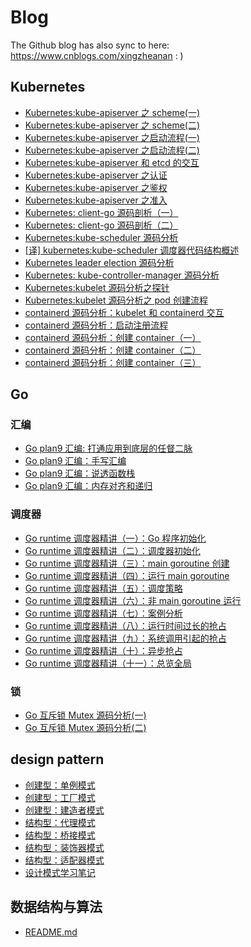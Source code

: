 # Blog

The Github blog has also sync to here: https://www.cnblogs.com/xingzheanan : )

## Kubernetes
- [Kubernetes:kube-apiserver 之 scheme(一)](./kubernetes/Kubernetes:kube-apiserver%20之%20scheme(一).md)  
- [Kubernetes:kube-apiserver 之 scheme(二)](./kubernetes/Kubernetes:kube-apiserver%20之%20scheme(二).md)  
- [Kubernetes:kube-apiserver 之启动流程(一)](./kubernetes/Kubernetes:kube-apiserver%20之启动流程(一).md)  
- [Kubernetes:kube-apiserver 之启动流程(二)](./kubernetes/Kubernetes:kube-apiserver%20之启动流程(二).md)  
- [Kubernetes:kube-apiserver 和 etcd 的交互](./kubernetes/Kubernetes:kube-apiserver%20和%20etcd%20的交互.md)  
- [Kubernetes:kube-apiserver 之认证](./kubernetes/Kubernetes:kube-apiserver%20之认证.md)  
- [Kubernetes:kube-apiserver 之鉴权](./kubernetes/Kubernetes:kube-apiserver%20之鉴权.md)  
- [Kubernetes:kube-apiserver 之准入](./kubernetes/Kubernetes:kube-apiserver%20之准入.md)  
- [Kubernetes: client-go 源码剖析（一）](./kubernetes/Kubernetes:%20client-go%20源码剖析（一）.md)  
- [Kubernetes: client-go 源码剖析（二）](./kubernetes/Kubernetes:%20client-go%20源码剖析（二）.md)  
- [Kubernetes:kube-scheduler 源码分析](./kubernetes/Kubernetes:kube-scheduler%20源码分析.md)  
- [[译] kubernetes:kube-scheduler 调度器代码结构概述](./kubernetes/[译]%20kubernetes:kube-scheduler%20调度器代码结构概述.md)  
- [Kubernetes leader election 源码分析](./kubernetes/Kubernetes%20leader%20election%20源码分析.md)  
- [Kubernetes: kube-controller-manager 源码分析](./kubernetes/Kubernetes:%20kube-controller-manager%20源码分析.md)
- [Kubernetes:kubelet 源码分析之探针](./Kubernetes/Kubernetes:kubelet%20源码分析之探针.md)
- [Kubernetes:kubelet 源码分析之 pod 创建流程](./Kubernetes/Kubernetes:kubelet%20源码分析之创建%20pod%20流程.md)
- [containerd 源码分析：kubelet 和 containerd 交互](./Kubernetes/containerd%20源码分析：kubelet%20和%20containerd%20交互.md)
- [containerd 源码分析：启动注册流程](./Kubernetes/containerd%20源码分析：启动注册流程.md)
- [containerd 源码分析：创建 container（一）](./Kubernetes/containerd%20源码分析：创建%20container（一）.md)
- [containerd 源码分析：创建 container（二）](./Kubernetes/containerd%20源码分析：创建%20container（二）.md)
- [containerd 源码分析：创建 container（三）](./Kubernetes/containerd%20源码分析：创建%20container（三）.md)

## Go

### 汇编

- [Go plan9 汇编: 打通应用到底层的任督二脉](./Go/汇编/Go%20plan9%20汇编:%20打通应用到底层的任督二脉.md)
- [Go plan9 汇编：手写汇编](./Go/汇编/Go%20plan9%20汇编：手写汇编.md)
- [Go plan9 汇编：说透函数栈](./Go/汇编/Go%20plan9%20汇编：说透函数栈.md)
- [Go plan9 汇编：内存对齐和递归](./Go/汇编/Go%20plan9%20汇编：内存对齐和递归.md)

### 调度器

- [Go runtime 调度器精讲（一）：Go 程序初始化](./Go/调度器/Go%20runtime%20调度器精讲（一）：Go%20程序初始化.md)
- [Go runtime 调度器精讲（二）：调度器初始化](./Go/调度器/Go%20runtime%20调度器精讲（二）：调度器初始化.md)
- [Go runtime 调度器精讲（三）：main goroutine 创建](./Go/调度器/Go%20runtime%20调度器精讲（三）：main%20goroutine%20创建.md)
- [Go runtime 调度器精讲（四）：运行 main goroutine](./Go/调度器/Go%20runtime%20调度器精讲（四）：运行%20main%20goroutine.md)
- [Go runtime 调度器精讲（五）：调度策略](./Go/调度器/Go%20runtime%20调度器精讲（五）：调度策略.md)
- [Go runtime 调度器精讲（六）：非 main goroutine 运行](./Go/调度器/Go%20runtime%20调度器精讲（六）：非%20main%20goroutine%20运行.md)
- [Go runtime 调度器精讲（七）：案例分析](./Go/调度器/Go%20runtime%20调度器精讲（七）：案例分析.md)
- [Go runtime 调度器精讲（八）：运行时间过长的抢占](./Go/调度器/Go%20runtime%20调度器精讲（八）：运行时间过长的抢占.md)
- [Go runtime 调度器精讲（九）：系统调用引起的抢占](./Go/调度器/Go%20runtime%20调度器精讲（九）：系统调用引起的抢占.md)
- [Go runtime 调度器精讲（十）：异步抢占](./Go/调度器/Go%20runtime%20调度器精讲（十）：异步抢占.md)
- [Go runtime 调度器精讲（十一）：总览全局](./Go/调度器/Go%20runtime%20调度器精讲（十一）：总览全局.md)

### 锁

- [Go 互斥锁 Mutex 源码分析(一)](./Go/锁/Go%20互斥锁%20Mutex%20源码分析(一).md)
- [Go 互斥锁 Mutex 源码分析(二)](./Go/锁/Go%20互斥锁%20Mutex%20源码分析(二).md)

## design pattern

- [创建型：单例模式](./design_pattern/创建型：单例模式.md)
- [创建型：工厂模式](./design_pattern/创建型：工厂模式.md)
- [创建型：建造者模式](./design_pattern/创建型：建造者模式.md)
- [结构型：代理模式](./design_pattern/结构型：代理模式.md)
- [结构型：桥接模式](./design_pattern/结构型：桥接模式.md)
- [结构型：装饰器模式](./design_pattern/结构型：装饰器模式.md)
- [结构型：适配器模式](./design_pattern/结构型：适配器模式.md)
- [设计模式学习笔记](./design_pattern/设计模式学习笔记.md)

## 数据结构与算法

- [README.md](./数据结构与算法/README.md)

